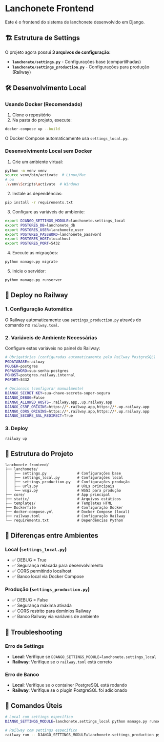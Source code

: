 # Lanchonete Frontend

Este é o frontend do sistema de lanchonete desenvolvido em Django.

## 🏗️ Estrutura de Settings

O projeto agora possui **3 arquivos de configuração**:

- **`lanchonete/settings.py`** - Configurações base (compartilhadas)
- **`lanchonete/settings_production.py`** - Configurações para produção (Railway)

## 🛠️ Desenvolvimento Local

### Usando Docker (Recomendado)

1. Clone o repositório
2. Na pasta do projeto, execute:
```bash
docker-compose up --build
```

O Docker Compose automaticamente usa `settings_local.py`.

### Desenvolvimento Local sem Docker

1. Crie um ambiente virtual:
```bash
python -m venv venv
source venv/bin/activate  # Linux/Mac
# ou
.\venv\Scripts\activate  # Windows
```

2. Instale as dependências:
```bash
pip install -r requirements.txt
```

3. Configure as variáveis de ambiente:
```bash
export DJANGO_SETTINGS_MODULE=lanchonete.settings_local
export POSTGRES_DB=lanchonete_db
export POSTGRES_USER=lanchonete_user
export POSTGRES_PASSWORD=lanchonete_password
export POSTGRES_HOST=localhost
export POSTGRES_PORT=5432
```

4. Execute as migrações:
```bash
python manage.py migrate
```

5. Inicie o servidor:
```bash
python manage.py runserver
```

## 🚀 Deploy no Railway

### 1. Configuração Automática

O Railway automaticamente usa `settings_production.py` através do comando no `railway.toml`.

### 2. Variáveis de Ambiente Necessárias

Configure estas variáveis no painel do Railway:

```bash
# Obrigatórias (configuradas automaticamente pelo Railway PostgreSQL)
PGDATABASE=railway
PGUSER=postgres
PGPASSWORD=sua-senha-postgres
PGHOST=postgres.railway.internal
PGPORT=5432

# Opcionais (configurar manualmente)
DJANGO_SECRET_KEY=sua-chave-secreta-super-segura
DJANGO_DEBUG=False
DJANGO_ALLOWED_HOSTS=.railway.app,.up.railway.app
DJANGO_CSRF_ORIGINS=https://*.railway.app,https://*.up.railway.app
DJANGO_CORS_ORIGINS=https://*.railway.app,https://*.up.railway.app
DJANGO_SECURE_SSL_REDIRECT=True
```

### 3. Deploy

```bash
railway up
```

## 📁 Estrutura do Projeto

```
lanchonete-frontend/
├── lanchonete/
│   ├── settings.py              # Configurações base
│   ├── settings_local.py        # Configurações local
│   ├── settings_production.py   # Configurações produção
│   ├── urls.py                  # URLs principais
│   └── wsgi.py                  # WSGI para produção
├── core/                        # App principal
├── static/                      # Arquivos estáticos
├── templates/                   # Templates HTML
├── Dockerfile                   # Configuração Docker
├── docker-compose.yml           # Docker Compose (local)
├── railway.toml                 # Configuração Railway
└── requirements.txt             # Dependências Python
```

## 🔧 Diferenças entre Ambientes

### Local (`settings_local.py`)
- ✅ DEBUG = True
- ✅ Segurança relaxada para desenvolvimento
- ✅ CORS permitindo localhost
- ✅ Banco local via Docker Compose

### Produção (`settings_production.py`)
- ✅ DEBUG = False
- ✅ Segurança máxima ativada
- ✅ CORS restrito para domínios Railway
- ✅ Banco Railway via variáveis de ambiente

## 🐛 Troubleshooting

### Erro de Settings
- **Local**: Verifique se `DJANGO_SETTINGS_MODULE=lanchonete.settings_local`
- **Railway**: Verifique se o `railway.toml` está correto

### Erro de Banco
- **Local**: Verifique se o container PostgreSQL está rodando
- **Railway**: Verifique se o plugin PostgreSQL foi adicionado

## 🔄 Comandos Úteis

```bash
# Local com settings específico
DJANGO_SETTINGS_MODULE=lanchonete.settings_local python manage.py runserver

# Railway com settings específico
railway run -- DJANGO_SETTINGS_MODULE=lanchonete.settings_production python manage.py migrate
``` 